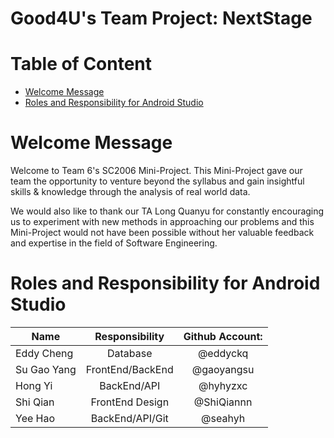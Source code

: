 # Good4U's Team Project: NextStage


# Table of Content

- [Welcome Message](#welcome-message)
- [Roles and Responsibility for Android Studio](#team-member)



# Welcome Message
Welcome to Team 6's SC2006 Mini-Project. This Mini-Project gave our team the opportunity to venture beyond the syllabus
and gain insightful skills & knowledge through the analysis of real world data.

We would also like to thank our TA Long Quanyu for constantly encouraging us to experiment with new methods in
approaching our problems and this Mini-Project would not have been possible without her valuable feedback and expertise
in the field of Software Engineering.


# Roles and Responsibility for Android Studio


| Name          | Responsibility   | Github Account: |
|-------------|:----------------:|:------------------:|
| Eddy Cheng    | Database         | @eddyckq |
| Su Gao Yang   | FrontEnd/BackEnd | @gaoyangsu |
| Hong Yi       | BackEnd/API      | @hyhyzxc|
| Shi Qian      | FrontEnd Design  | @ShiQiannn |
| Yee Hao       | BackEnd/API/Git  | @seahyh|

